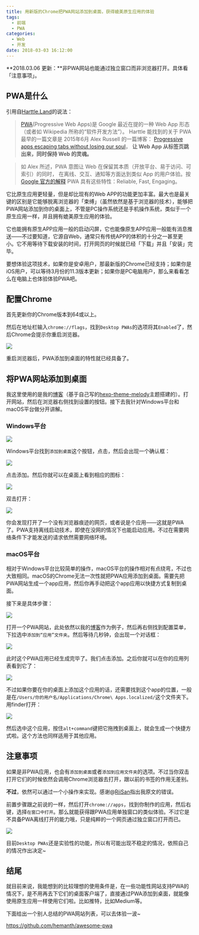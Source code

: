 ```yaml
---
title: 用新版的Chrome把PWA网站添加到桌面，获得媲美原生应用的体验
tags: 
  - 前端
  - PWA
categories:
  - Web
  - 开发
date: 2018-03-03 16:12:00
---
```


**2018.03.06 更新：**非PWA网站也能通过独立窗口而非浏览器打开。具体看「注意事项」。

## PWA是什么

引用自[Harttle.Land](http://harttle.land/2017/01/28/pwa-explore.html)的说法：

> [PWA](https://developers.google.com/web/progressive-web-apps/)(Progressive Web Apps)是 Google 最近在提的一种 Web App 形态 （或者如 Wikipedia 所称的“软件开发方法”）。 Harttle 能找到的关于 PWA 最早的一篇文章是 2015年6月 Alex Russell 的一篇博客： [Progressive apps escaping tabs without losing our soul](https://infrequently.org/2015/06/progressive-apps-escaping-tabs-without-losing-our-soul/)， **让 Web App 从标签页跳出来，同时保持 Web 的灵魂。**

> 如 Alex 所述，PWA 意图让 Web 在保留其本质（开放平台、易于访问、可索引）的同时， 在离线、交互、通知等方面达到类似 App 的用户体验。按 [Google 官方的解释](https://developers.google.com/web/progressive-web-apps/) PWA 具有这些特性：Reliable, Fast, Engaging。

它比原生应用更轻量，但是却比现有的Web APP的功能更加丰富。最大也是最关键的区别是它能够脱离浏览器的「束缚」（虽然依然是基于浏览器的技术），能够把PWA网站添加到你的桌面上，不管是PC操作系统还是手机操作系统，类似于一个原生应用一样，并且拥有媲美原生应用的体验。

它也能拥有原生APP应用一般的启动闪屏，它也能像原生APP应用一般能有消息推送——不过要知道，它源自Web，通常只有传统APP的体积的十分之一甚至更小。它不用等待下载安装的时间，打开网页的时候就已经「下载」并且「安装」完毕。

要想体验这项技术，如果你是安卓用户，那最新版的Chrome已经支持；如果你是iOS用户，可以等待3月份的11.3版本更新；如果你是PC电脑用户，那么来看看怎么在电脑上也体验体验PWA吧。

<!-- more -->

## 配置Chrome

首先更新你的Chrome版本到64或以上。

然后在地址栏输入`chrome://flags`，找到`Desktop PWAs`的选项将其`Enabled`了，然后Chrome会提示你重启浏览器。

![](https://blog-1251750343.cos.ap-beijing.myqcloud.com/8700af19ly1fozgv6nxloj20l7050q37)



重启浏览器后，PWA添加到桌面的特性就已经具备了。

## 将PWA网站添加到桌面

我这里使用的是我的[博客](https://molunerfinn.com)（基于自己写的[hexo-theme-melody](https://github.com/Molunerfinn/hexo-theme-melody)主题搭建的）。打开网站，然后在浏览器右侧找到设置的按钮。接下去我针对Windows平台和macOS平台做分开讲解。

### Windows平台

![](https://blog-1251750343.cos.ap-beijing.myqcloud.com/8700af19ly1foznbd9gcdj20x10iw4mx)



Windows平台找到`添加到桌面`这个按钮，点击，然后会出现一个确认框：



![](https://blog-1251750343.cos.ap-beijing.myqcloud.com/8700af19ly1foznebsdhvj20w50gwhba)



点击添加。然后你就可以在桌面上看到相应的图标：



![](https://blog-1251750343.cos.ap-beijing.myqcloud.com/8700af19ly1fozng6ajhhj20bq09hwj9)



双击打开：



![](https://blog-1251750343.cos.ap-beijing.myqcloud.com/8700af19ly1foznhijnsdj20q30gjx1u)



你会发现打开了一个没有浏览器痕迹的网页，或者说是个应用——这就是PWA了。PWA支持离线启动技术，即使在没网的情况下也能启动应用。不过在需要网络条件下才能发送的请求依然需要网络环境。

### macOS平台

相对于Windows平台比较简单的操作，macOS平台的操作相对有点绕弯，不过也大致相同。macOS的Chrome无法一次性就把PWA应用添加到桌面。需要先把PWA网站生成一个app应用，然后你再手动把这个app应用以快捷方式复制到桌面。

接下来是具体步骤：



![](https://blog-1251750343.cos.ap-beijing.myqcloud.com/8700af19ly1fozny8dva4j20zk0m81kx)



打开一个PWA网站，此处依然以我的[博客](https://molunerfinn.com)作为例子，然后再右侧找到配置菜单，下拉选中`添加到“应用”文件夹`。然后等待几秒钟，会出现一个对话框：



![](https://blog-1251750343.cos.ap-beijing.myqcloud.com/8700af19ly1fozo1ww7ubj20zj0cnx29)



此时这个PWA应用已经生成完毕了。我们点击添加。之后你就可以在你的应用列表看到它了：



![](https://blog-1251750343.cos.ap-beijing.myqcloud.com/8700af19ly1fozo2gf2xij20zk0m8qcm)



不过如果你要在你的桌面上添加这个应用的话，还需要找到这个app的位置，一般是在`/Users/你的用户名/Applications/Chrome\ Apps.localized/`这个文件夹下。用finder打开：



![](https://blog-1251750343.cos.ap-beijing.myqcloud.com/8700af19ly1fozo545tmij20h50470tp)



然后选中这个应用，按住`alt+command`键把它拖拽到桌面上，就会生成一个快捷方式啦。这个方法也同样适用于其他应用。

## 注意事项

如果是非PWA应用，也会有`添加到桌面`或者`添加到应用文件夹`的选项。不过当你双击打开它们的时候依然会调用Chrome浏览器去打开，跟以前的书签的作用无差别。

**不过**，依然可以通过一个小操作来实现。感谢@[RiiSan](https://weibo.com/5319395630)指出我原文的错误。

前置步骤跟之前说的一样，然后打开`chrome://apps`，找到你制作的应用，然后右键，选择`在窗口中打开`。那么就能获得跟PWA应用单独窗口的类似体验。不过它是不具备PWA离线打开的能力哦，只是纯粹的一个网页通过独立窗口打开而已。

![](https://blog-1251750343.cos.ap-beijing.myqcloud.com/8700af19ly1fp32grp8nmj21ns0s8k4a)

目前`Desktop PWAs`还是实验性的功能，所以有可能出现不稳定的情况，依照自己的情况作出决定~

## 结尾

就目前来说，我能想到的比较理想的使用条件是，在一些功能性网站支持PWA的情况下，是不用再去下它们的桌面客户端了，直接通过PWA添加到桌面，就能像使用原生应用一样使用它们啦。比如推特，比如Medium等。

下面给出一个别人总结的PWA网站列表，可以去体验一波~

https://github.com/hemanth/awesome-pwa
